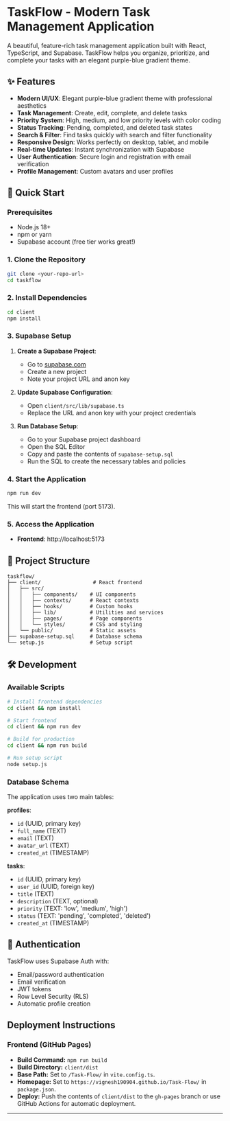 # TaskFlow - Modern Task Management Application

A beautiful, feature-rich task management application built with React, TypeScript, and Supabase. TaskFlow helps you organize, prioritize, and complete your tasks with an elegant purple-blue gradient theme.

## ✨ Features

- **Modern UI/UX**: Elegant purple-blue gradient theme with professional aesthetics
- **Task Management**: Create, edit, complete, and delete tasks
- **Priority System**: High, medium, and low priority levels with color coding
- **Status Tracking**: Pending, completed, and deleted task states
- **Search & Filter**: Find tasks quickly with search and filter functionality
- **Responsive Design**: Works perfectly on desktop, tablet, and mobile
- **Real-time Updates**: Instant synchronization with Supabase
- **User Authentication**: Secure login and registration with email verification
- **Profile Management**: Custom avatars and user profiles

## 🚀 Quick Start

### Prerequisites

- Node.js 18+
- npm or yarn
- Supabase account (free tier works great!)

### 1. Clone the Repository

```bash
git clone <your-repo-url>
cd taskflow
```

### 2. Install Dependencies

```bash
cd client
npm install
```

### 3. Supabase Setup

1. **Create a Supabase Project**:
   - Go to [supabase.com](https://supabase.com)
   - Create a new project
   - Note your project URL and anon key

2. **Update Supabase Configuration**:
   - Open `client/src/lib/supabase.ts`
   - Replace the URL and anon key with your project credentials

3. **Run Database Setup**:
   - Go to your Supabase project dashboard
   - Open the SQL Editor
   - Copy and paste the contents of `supabase-setup.sql`
   - Run the SQL to create the necessary tables and policies

### 4. Start the Application

```bash
npm run dev
```

This will start the frontend (port 5173).

### 5. Access the Application

- **Frontend**: http://localhost:5173

## 📁 Project Structure

```
taskflow/
├── client/                 # React frontend
│   ├── src/
│   │   ├── components/    # UI components
│   │   ├── contexts/      # React contexts
│   │   ├── hooks/         # Custom hooks
│   │   ├── lib/           # Utilities and services
│   │   ├── pages/         # Page components
│   │   └── styles/        # CSS and styling
│   └── public/            # Static assets
├── supabase-setup.sql     # Database schema
└── setup.js               # Setup script
```

## 🛠️ Development

### Available Scripts

```bash
# Install frontend dependencies
cd client && npm install

# Start frontend
cd client && npm run dev

# Build for production
cd client && npm run build

# Run setup script
node setup.js
```

### Database Schema

The application uses two main tables:

**profiles**:
- `id` (UUID, primary key)
- `full_name` (TEXT)
- `email` (TEXT)
- `avatar_url` (TEXT)
- `created_at` (TIMESTAMP)

**tasks**:
- `id` (UUID, primary key)
- `user_id` (UUID, foreign key)
- `title` (TEXT)
- `description` (TEXT, optional)
- `priority` (TEXT: 'low', 'medium', 'high')
- `status` (TEXT: 'pending', 'completed', 'deleted')
- `created_at` (TIMESTAMP)

## 🔑 Authentication

TaskFlow uses Supabase Auth with:

- Email/password authentication
- Email verification
- JWT tokens
- Row Level Security (RLS)
- Automatic profile creation

## Deployment Instructions

### Frontend (GitHub Pages)
- **Build Command:** `npm run build`
- **Build Directory:** `client/dist`
- **Base Path:** Set to `/Task-Flow/` in `vite.config.ts`.
- **Homepage:** Set to `https://vignesh190904.github.io/Task-Flow/` in `package.json`.
- **Deploy:** Push the contents of `client/dist` to the `gh-pages` branch or use GitHub Actions for automatic deployment.

---
